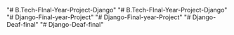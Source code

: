 "# B.Tech-FInal-Year-Project-Django" 
"# B.Tech-FInal-Year-Project-Django" 
"# Django-Final-year-Project" 
"# Django-Final-year-Project" 
"# Django-Deaf-final" 
"# Django-Deaf-final" 
